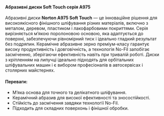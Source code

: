#### Абразивні диски Soft Touch серія A975

Абразивні диски **Norton A975 Soft Touch** — це інноваційне рішення для високоякісного фінішного шліфування різних матеріалів, включно з металом, деревом, пластиком і лакофарбовими покриттями. Серія вирізняється м’якою поролоновою основою, яка адаптується до поверхні, забезпечуючи рівномірний тиск і ідеально гладкий результат без подряпин. Керамічне абразивне зерно преміум-класу гарантує високу продуктивність і довговічність, а технологія No-Fil запобігає засміченню, зберігаючи ефективність навіть при тривалій роботі. Диски з кріпленням на липучці ідеально підходять для орбітальних шліфувальних машин і є вибором професіоналів в автосервісах і столярних майстернях.

#### Переваги:

- М’яка основа для точного та делікатного шліфування.
- Керамічний абразив для високої ефективності та зносостійкості.
- Стійкість до засмічення завдяки технології No-Fil.
- Підходить для складних поверхонь і фінішної обробки.
